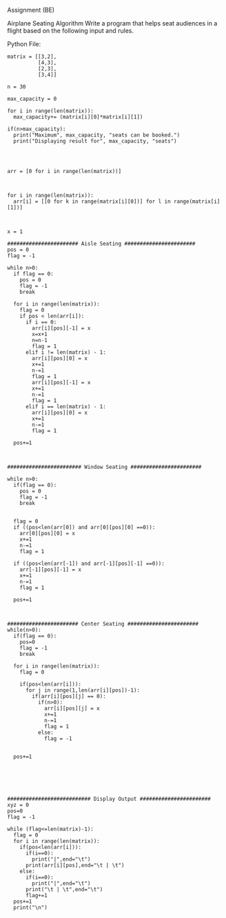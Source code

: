 Assignment (BE)

Airplane Seating Algorithm
Write a program that helps seat audiences in a flight based on the following input and rules.

Python File:

    matrix = [[3,2],
              [4,3],    
              [2,3],
              [3,4]]

    n = 30

    max_capacity = 0

    for i in range(len(matrix)):
      max_capacity+= (matrix[i][0]*matrix[i][1])

    if(n>max_capacity):
      print("Maximum", max_capacity, "seats can be booked.")
      print("Displaying result for", max_capacity, "seats")




    arr = [0 for i in range(len(matrix))]



    for i in range(len(matrix)):
      arr[i] = [[0 for k in range(matrix[i][0])] for l in range(matrix[i][1])]



    x = 1

    ####################### Aisle Seating #######################
    pos = 0
    flag = -1 

    while n>0:
      if flag == 0:
        pos = 0
        flag = -1
        break

      for i in range(len(matrix)):
        flag = 0
        if pos < len(arr[i]):
          if i == 0:
            arr[i][pos][-1] = x
            x=x+1
            n=n-1
            flag = 1
          elif i != len(matrix) - 1:
            arr[i][pos][0] = x
            x+=1
            n-=1
            flag = 1
            arr[i][pos][-1] = x
            x+=1
            n-=1
            flag = 1
          elif i == len(matrix) - 1:
            arr[i][pos][0] = x
            x+=1
            n-=1
            flag = 1

      pos+=1



    ######################## Window Seating #######################

    while n>0:
      if(flag == 0):
        pos = 0
        flag = -1
        break


      flag = 0
      if ((pos<len(arr[0]) and arr[0][pos][0] ==0)):
        arr[0][pos][0] = x
        x+=1
        n-=1
        flag = 1

      if ((pos<len(arr[-1]) and arr[-1][pos][-1] ==0)):
        arr[-1][pos][-1] = x
        x+=1
        n-=1
        flag = 1

      pos+=1



    ####################### Center Seating #######################
    while(n>0):
      if(flag == 0):
        pos=0
        flag = -1
        break

      for i in range(len(matrix)):
        flag = 0

        if(pos<len(arr[i])):
          for j in range(1,len(arr[i][pos])-1):
            if(arr[i][pos][j] == 0):
              if(n>0):
                arr[i][pos][j] = x
                x+=1
                n-=1
                flag = 1
              else:
                flag = -1


      pos+=1






    ########################### Display Output #######################
    xyz = 0
    pos=0
    flag = -1

    while (flag<=len(matrix)-1):
      flag = 0
      for i in range(len(matrix)):
        if(pos<len(arr[i])):
          if(i==0):
            print("|",end="\t")
          print(arr[i][pos],end="\t | \t")
        else:
          if(i==0):
            print("|",end="\t")
          print("\t | \t",end="\t")
          flag+=1
      pos+=1
      print("\n")



